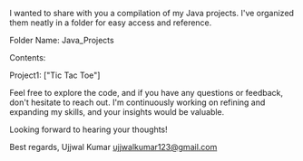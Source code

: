 I wanted to share with you a compilation of my Java projects. I've organized them neatly in a folder for easy access and reference.

Folder Name: Java_Projects

Contents:

Project1: ["Tic Tac Toe"]

Feel free to explore the code, and if you have any questions or feedback, don't hesitate to reach out. I'm continuously working on refining and expanding my skills, and your insights would be valuable.

Looking forward to hearing your thoughts!

Best regards,
Ujjwal Kumar
ujjwalkumar123@gmail.com
